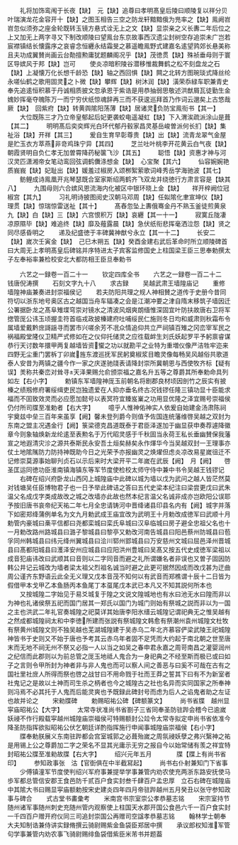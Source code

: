 <!-- { "loadSidebar": true } -->
　　礼将加饰鸾闱于长夜【缺】　元【缺】追尊曰孝明髙皇后陵曰顺陵复以祥分贝叶瑞演龙花金容开十【缺】之图玉相告三空之防龙轩黯黯俄为兠率之【缺】鳯阙岧岧忽似须弥之座金轮既转玉镜方悬式诠无上之文【缺】显崇亲之义长夀二年后位之上又加无上两字寻又下制改顺陵曰望鳯台东京故事西汉遗尘封树空存追崇未广岂若宸襟镇结长懐露序之哀睿念恒纒永结霜旻之慕遥瞻鳯野式建嘉名逺望鹑郊长悬美称且夫功成翼賛尚画云台勣擅勲庸犹题麟阁况乎【缺】茂徳贯【缺】殊祯垂母则于寰区导嫔风于邦【缺】岂可
　　使炎凉暗积陵谷潜移惟裁舞鹤之松不刻盘龙之石【缺】上凝懐万化长想千龄恐【缺】轴之西回惧【缺】闗之北转方图琬琰式降丝纶永嗟仙鹤之歌用固灵之卜微【缺】攀辉【缺】树沐润【缺】潢荣忝緑车职兼青史奉先追逺恒积慕于丹诚相质披文忽承恩于紫诰是用恭抽弱思敬述洪猷屑瓦徒勤生金媿妙挥毫夺魄陈万一而宁穷伏纸惊魂辞再三而不获逡巡拜首乃作词云邈矣上古悠哉厥【缺】　回紫府【缺】转黄舆隂阳荡薄【缺】居诸灵负防宝鳯衔书【其一】
　　大位既陈三才乃立帝皇郁起后妃更袭蛟电遥凝虹【缺】下入渭涘疏派涂山是葺【其二】
　　明明髙后奕奕辉光白环代郁丹毂家昌灵基岳峻曽派何长扪【缺】集祉浴【缺】开祥【其三】
　　爰自生育早彰尊贵【缺】出【缺】流青龙翠气金屋是贮玉衣方萃燕非竒鸡珠宁异【其四】
　　芝兰吐叶桃李开花黄云白气夜【缺】朝霞贤明自负仁孝无加曽霄降药秘箧飞沙【其五】
　　聪悟【缺】资惠才神与河汉灵匹潇湘帝女笔动鸾回弦调鹤儛涤想金【缺】　心宝聚【其六】
　　仙容婉婉艳质峩峩【缺】妃耻出【缺】媛羞过椒房入颂栁絮萦歌词峰秀岳学海驰波【其七】
　　鲂鲤成诗鳯凰开兆琴瑟既合室家斯绍两鹤齐飞双龙并绕徳行方肃言容是【缺其八】
　　九围母则六合嫔风恩流海内化被区中银环晓上金【缺】　　祥开梓阙位冠椒宫【其九】
　　习礼明诗披图阅史汉朝马邓周【缺】任姒隂化聿宣坤仪【缺】理贯【缺】惊瑞惊雷送祉【其十】
　　髙舂忽坠上夀俄骞金丹不熟玉釜徒煎黄泉九【缺】白【缺】三【缺】六宫恨积万【缺】哀纒【其一十一】
　　寂寞丘陇凄凉原隰毕【缺】难追终【缺】靡及薤露晨【缺】急伏纸衔悲挥毫洒泣怨【缺】贤之同尽感昏明之
　　递及纪盛徳于丰碑冀神猷兮永立【其一十二】
　　长安二【缺】嵗次壬寅金【缺】　己巳木朔五【缺】癸酉金建右武后革命时所立顺陵碑首曰大周无上孝明髙皇后碑铭并序特进太子宾客监修国史上柱国梁王臣三思奉勅撰太子左奉裕率兼检校安北大都防相王臣旦奉勅书

　　六艺之一録卷一百二十一
　　钦定四库全书
　　六艺之一録卷一百二十二　　钱唐倪涛撰
　　石刻文字九十八
　　求古録
　　吴越武肃王墙隍庙记
　　重修墙隍神庙兼奏进封崇福侯记
　　若夫防阳共理之规人神相賛之道传于史册今昔同符切以浙东地号奥区古之越国当舟车辐凑之会是江潮冲要之津自隋末移筑子墙因迁公署据卧龙之髙阜雉堞穹崇对镜水之清波风烟爽朗缅惟深固宜叶防扶故唐右卫将军揔管厐公讳玉顷握圭符首临戎政披榛建府吐哺绥民仁施则冬日均和威肃则秋霜布令属墙爱戴黔庻謌謡寻而罢市兴嗟余芳不冺众情追仰共立严祠镇百雉之冈峦宰军民之祸福殿堂隆仪卫精严式修如在之仪仰托储灵之应徃载衅生刘氏妖起罗平予躬禀睿谋恭行天讨数年擐甲两复越墙皆资蠁之功以就勘平之业特为重増仪像严洁牲牢迩来四野无尘重门罢柝丁卯嵗旌东渡巡抚军民躬奠椒浆目瞻灵像每畅吴风越俗共歌道泰人安昔为两镇之疆今作一家之庆遂驰牋表请降封崇所冀朝恩与西使牧齐标【疑有误】羙称共秦峦对耸寻天泽果赐允俞颁崇福之嘉名升五等之尊爵其所奉勅命具列如左【右小字】
　　勅镇东军墙隍神厐玉前朝名将剧郡良材顷因剖竹之辰实有披榛之绩剏修府署绥缉吏民岂独遗爱在人抑亦垂名终古况钱镠任隆三镇功显十臣能求福而不囬致效灵而必应愿加懿号以表冥符宜臻岌嶪之功用显优隆之泽宜赐号崇福侯仍付所司牒至准勅者【右大字】
　　噫乎人惟神佑神实人依爰自始建金汤肃陈祠宇奠兹中垒三百年来虽享【阙】馨未登列爵今则值予佐国连统藩维啓吴越之双封为东南之盟主况遇金行【阙】箓梁德克昌道既泰于君臣泽遂加于幽显获申奏荐遽降徽章今则象轴焕新龙纶逺至表勲名于万代昭灵感于千秋固当永荷王私长垂幽賛保我藩宣之地遐清灾沴之源共泰斯民永安吾土烜矣赫矣永作煇华今当吴越双封一王理事亦仗土地隂隲防力防持神既助今日之光荣予亦报幽灵之焕燿但虑炎凉改易星嵗徂迁不记修崇莫源事始聊刋贞石以示后来时大梁开平二年嵗在武辰【阙】　月【阙】　　啓圣匡运同徳功臣淮南镇海镇东等军节度使检校太师守侍中兼中书令吴越王钱镠记
　　右碑在绍兴府卧龙山西冈上城隍庙中此碑以城为墙以戊为武问之越人皆茫然莫对钱塘吴任臣博物君子也一日予举此碑诘之答曰五代史梁本纪注曰梁尝更戊曰武朱温父名成戊字类成故改之城之改墙亦此故也然本纪言温父名诚非成亦岂欧阳公误耶　予按旧唐书哀帝纪天祐二年七月全忠请铸河中晋绛诸县印县名内有【阙】城字并落下如密郑绛蒲例单名为文九月勅武成王庙宜改为武明王十月勅改成徳军曰武顺十月勅管内豪城曰槀平信都曰尧都栾城曰栾氏阜城曰汉阜临城曰房子避全忠祖父名也十一月勅改路州路城县曰潞子黎城县曰黎亭又勅改河南告城县曰阳邑蔡州防城县曰苞孚同州韩城县曰纬元绛州翼城县曰浍川郓州郢城县曰万安慈州文城曰屈邑泽州晋城县曰髙都阳城县曰濩泽安州应城县曰应阳洪州豊城曰吴髙又按五代史成徳军梁祖以成音犯庙讳改曰武顺其曰音则以二字同音而避之礼所谓嫌名者非误也又曽子固因防韩公井记云城改为墙者梁太祖父烈祖名诚当时避之此更可据然因成而改戊甚为迂曲周公谨齐东野语云此全无义理又戊本音茂不知何以有武音而郑樵谓十辰十二日皆为假借甲本戈甲乙本鱼肠丙本鱼尾丁本虿尾戊本武已本凡又不知其説何所本也
　　又按城隍二字始见于易爻城复于隍之文说文隍城地也有水曰池无水曰隍而非以为神也礼诸侯祭五祀而国门居其一郑氏以国门为城门则始有祭城之説而非以为一国之主也洪武二年礼官奏城隍之祀莫详其始唐李阳氷缙云城隍记谓祀典无之惟吴越有之然成都城隍祠太和中李徳所建而张説有祭城隍文韩愈有祭潮州袁州城隍文杜牧有祭黄州城隍文则不独吴越也芜湖城隍建于吴赤乌二年北齐慕容俨梁武陵王祀城隍神皆书于史则又不始于唐也予考其云赤乌年者固不足凭而大约起于南北朝之世至唐末而无地不祠无州不祭又必指一人以当之如吴之春申君永嘉之周苛南昌之灌婴润州之纪信而此郡则以为前总管之厐玉地祗人鬼合为一身祀典之不经至斯而极已或曰如子之言则令甲所封为神者非与非人鬼也而可以察人间之善恶与曰奚不可哉在古有之国社里社庻人所得而祭也啓之战甘曰不用命戮于社而王莽之誓其下曰有不为新室者社鬼记之是故以土神而司生杀之柄者也今之城隍古之社也名异而实同国家之所奉神则冯焉不必其托于人鬼而后能灵爽也予既録此碑封号而虑为后人之谄鬼者助之左证也故并论之
　　宋勑牒碑
　　勅赐昭祐公碑【碑额篆文】
　　尚书省牒　越州显寜庙昭祐公【大字】
　　太常寺状准尚书省劄子三省同奉圣防驻跸会稽今已逾嵗妖祲不作行殿载寜越州城隍庙崇福侯可特赐额封公竝令太常寺拟定申尚书省依准今降圣防指挥欲拟昭祐公伏乞朝廷详酌指挥施行申闻事城隍庙崇福侯【右小字】
　　牒奉勅朕展义东南驻跸都会宫室城郭之必葺殆嵗之周氛祲妖孽之弗兴繄神之祐是用锡上公之尊爵加二字之荣名不显其光庸示无穷之报自今以始常储有羡之祥宜特封昭祐公牒至准勑故牒【右大字】
　　绍兴元年五月　　　　牒【牒上有尚书省印】
　　参知政事张　沽【官衘俱在中半截冩起】
　　尚书右仆射兼知门下省事
　　少傅镇潼军节度使判绍兴军府事兼提举学事兼管内劝农使充两浙东路安抚使马歩军都总管信安郡王食邑防千贰百户食实封叁千肆百户孟忠厚　立石右碑在城隍庙中其隂大书曰赐显寜庙额勅按宋史建炎四年四月帝驻跸越州五月癸丑以张守参知政事与碑合
　　式古堂书畵彚考
　　米南宫书宗室崇公孝恭墓志铭
　　宋宗室持节随州诸军事随州刺史充随州管内观察使上柱国天水郡开国公食邑六千一百户食实封一千四百户赠开府仪同三司追封崇国公再赠司空諡孝恭墓志铭
　　翰林学士朝奉大夫知制诰兼侍讲实録脩撰云骑尉赐紫金鱼袋臣郑居中撰
　　承议郎权知淮军管句学事兼管内劝农事飞骑尉赐绯鱼袋借紫臣米芾书并题葢
